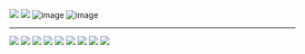   ![](https://github.com/user-attachments/assets/4cf3512b-8bdb-4d02-ad1b-9ac616c526d8) ![](https://github.com/user-attachments/assets/664b2a5d-cf7c-49de-b9b1-32673f5c4df6) ![image](https://github.com/user-attachments/assets/2bd5a405-cac5-4899-b9f8-c531b8073837) ![image](https://github.com/user-attachments/assets/57fd30e0-06b2-45d8-96e7-b1eb2c0f6ae7)
***

![](https://64.media.tumblr.com/397ad45c3696ea79a7eac72b154cd0ab/46fa79aad8c6e1ef-65/s100x200/d019b5effe4b58aed478796ccda2a085f199b3b3.gifv) ![](https://64.media.tumblr.com/767bbe81497594e53c854bfaf4725fa7/835396812ab98429-ed/s100x200/1748644f7eae8841f36b28613ce94a7f8ae9ed86.gifv) ![](https://64.media.tumblr.com/c4235333dd0447a741bc511b137cf396/09ed613974f5691b-c9/s100x200/42ed03a1f275b0c42896fee7ceb15b6f288143b9.gifv) ![](https://64.media.tumblr.com/0cf3b7be6409457181f00b7bf6f28cd8/09ed613974f5691b-79/s100x200/95057456937e85d0b8ecdd695c60f74269d2ea73.pnj) ![](https://64.media.tumblr.com/46110b7744a2855f959a267b7610ba6d/98569a7694dd61e5-b2/s100x200/a5e045de2013797113b2d373139fc20fc9b7eb2f.pnj) ![](https://64.media.tumblr.com/cfd25bcb2cfe4e74afd805d42e9e8a54/90bf692ff72633af-74/s100x200/9c9ce52a3dc32efe96edb3144b760a2201faca1f.gifv) ![](https://64.media.tumblr.com/e4259b6f72909840c32ac8e56528a8ff/6c0f91c1af4ee0a2-9d/s100x200/6c7d13d9e57c312cef5d0151aec54a999c87279a.pnj) ![](https://64.media.tumblr.com/cc65d224e38697e2f9a31145eb4d9169/704f4ace9de71c4b-7e/s100x200/9443b46cdb9571435c0f2951655d678ca49b2ce9.pnj) ![](https://64.media.tumblr.com/acc0d71e3fd6f7978d54294858a9cbd1/e8ca1c81101a018c-cf/s100x200/b83e00e909601597efd10faeda0dfbe3b8c287b7.gifv)
